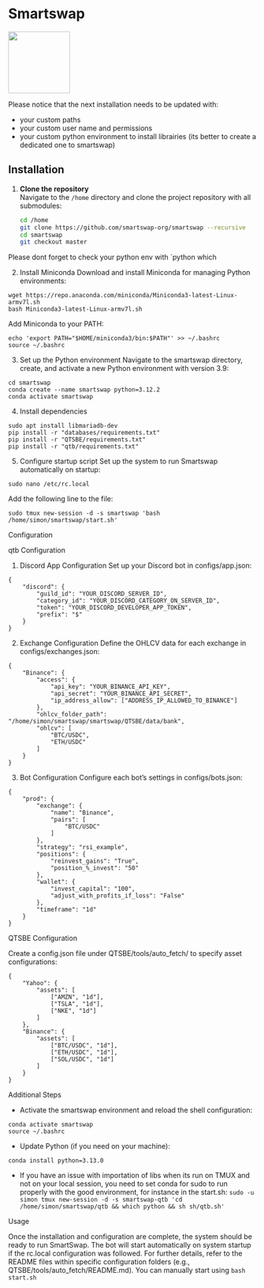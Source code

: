 # Smartswap

<img src="https://avatars.githubusercontent.com/u/171923264" width="125" height="125">

Please notice that the next installation needs to be updated with:
- your custom paths
- your custom user name and permissions
- your custom python environment to install librairies (its better to create a dedicated one to smartswap)

## Installation

1. **Clone the repository**  
   Navigate to the `/home` directory and clone the project repository with all submodules:
   ```bash
   cd /home
   git clone https://github.com/smartswap-org/smartswap --recursive
   cd smartswap
   git checkout master
   ```

Please dont forget to check your python env with `python which

2.	Install Miniconda
Download and install Miniconda for managing Python environments:

```
wget https://repo.anaconda.com/miniconda/Miniconda3-latest-Linux-armv7l.sh
bash Miniconda3-latest-Linux-armv7l.sh
```

Add Miniconda to your PATH:

```
echo 'export PATH="$HOME/miniconda3/bin:$PATH"' >> ~/.bashrc
source ~/.bashrc
```


3.	Set up the Python environment
Navigate to the smartswap directory, create, and activate a new Python environment with version 3.9:

```
cd smartswap
conda create --name smartswap python=3.12.2
conda activate smartswap
```


4.	Install dependencies
```
sudo apt install libmariadb-dev
pip install -r "databases/requirements.txt"
pip install -r "QTSBE/requirements.txt"
pip install -r "qtb/requirements.txt"
```

5.	Configure startup script
Set up the system to run Smartswap automatically on startup:

```
sudo nano /etc/rc.local
```

Add the following line to the file:

```
sudo tmux new-session -d -s smartswap 'bash /home/simon/smartswap/start.sh'
```


Configuration

qtb Configuration

1.	Discord App Configuration
Set up your Discord bot in configs/app.json:

```
{
    "discord": {
        "guild_id": "YOUR_DISCORD_SERVER_ID",
        "category_id": "YOUR_DISCORD_CATEGORY_ON_SERVER_ID",
        "token": "YOUR_DISCORD_DEVELOPER_APP_TOKEN",
        "prefix": "$"
    }
}
```

2.	Exchange Configuration
Define the OHLCV data for each exchange in configs/exchanges.json:
```
{
    "Binance": {
        "access": {
            "api_key": "YOUR_BINANCE_API_KEY",
            "api_secret": "YOUR_BINANCE_API_SECRET",
            "ip_address_allow": ["ADDRESS_IP_ALLOWED_TO_BINANCE"]
        },
        "ohlcv_folder_path": "/home/simon/smartswap/smartswap/QTSBE/data/bank",
        "ohlcv": [
            "BTC/USDC",
            "ETH/USDC"
        ]
    }
}
```

3.	Bot Configuration
Configure each bot’s settings in configs/bots.json:
```
{
    "prod": {
        "exchange": {
            "name": "Binance",
            "pairs": [
                "BTC/USDC"
            ]
        },
        "strategy": "rsi_example",
        "positions": {
            "reinvest_gains": "True",
            "position_%_invest": "50"
        },
        "wallet": {
            "invest_capital": "100",
            "adjust_with_profits_if_loss": "False"
        },
        "timeframe": "1d"
    }
}
```


QTSBE Configuration

Create a config.json file under QTSBE/tools/auto_fetch/ to specify asset configurations:
```
{
    "Yahoo": {
        "assets": [
            ["AMZN", "1d"],
            ["TSLA", "1d"],
            ["NKE", "1d"]
        ]
    },
    "Binance": {
        "assets": [
            ["BTC/USDC", "1d"],
            ["ETH/USDC", "1d"],
            ["SOL/USDC", "1d"]
        ]
    }
}
```
Additional Steps

- Activate the smartswap environment and reload the shell configuration:
```
conda activate smartswap
source ~/.bashrc
```

- Update Python (if you need on your machine):
```
conda install python=3.13.0
```

- If you have an issue with importation of libs when its run on TMUX and not on your local session, you need to set conda for sudo 
to run properly with the good environment, for instance in the start.sh:
`sudo -u simon tmux new-session -d -s smartswap-qtb 'cd /home/simon/smartswap/qtb && which python && sh sh/qtb.sh'`




Usage

Once the installation and configuration are complete, the system should be ready to run SmartSwap. The bot will start automatically on system startup if the rc.local configuration was followed. For further details, refer to the README files within specific configuration folders (e.g., QTSBE/tools/auto_fetch/README.md). You can manually start using `bash start.sh`
